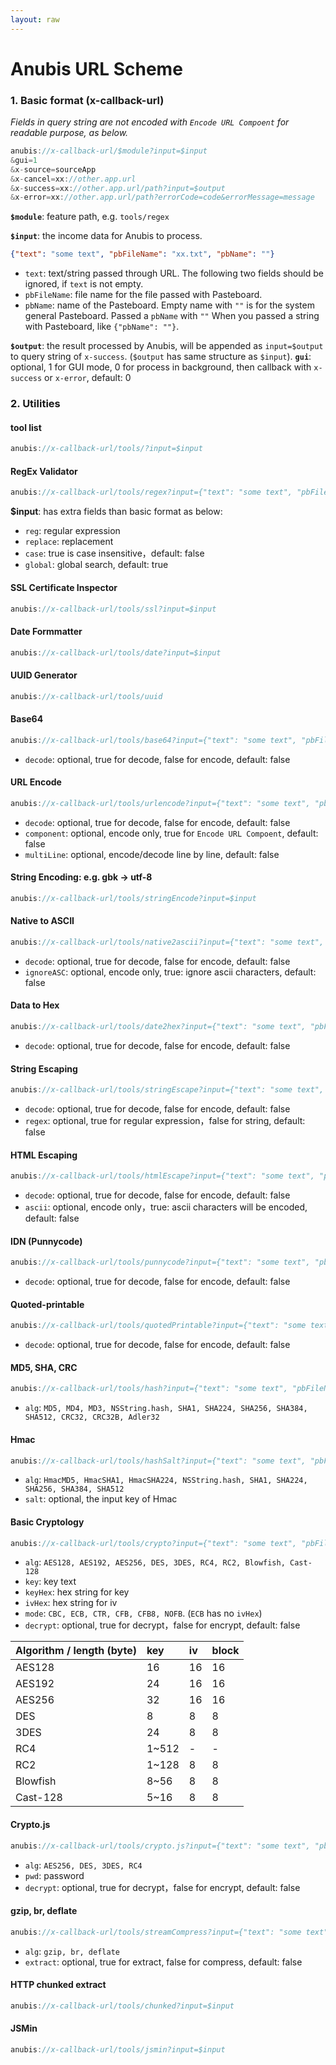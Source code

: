 ```yaml
---
layout: raw
---
```


# Anubis URL Scheme

### 1. Basic format (x-callback-url)

*Fields in query string are not encoded with `Encode URL Compoent` for readable purpose, as below.*

```js
anubis://x-callback-url/$module?input=$input
&gui=1
&x-source=sourceApp
&x-cancel=xx://other.app.url
&x-success=xx://other.app.url/path?input=$output
&x-error=xx://other.app.url/path?errorCode=code&errorMessage=message
```

**`$module`**: feature path, e.g. `tools/regex`

**`$input`**: the income data for Anubis to process.
```json
{"text": "some text", "pbFileName": "xx.txt", "pbName": ""}
```
- `text`: text/string passed through URL. The following two fields should be ignored, if `text` is not empty.
- `pbFileName`: file name for the file passed with Pasteboard.
- `pbName`: name of the Pasteboard. Empty name with `""` is for the system general Pasteboard. Passed a `pbName` with `""` When you passed a string with Pasteboard, like `{"pbName": ""}`.

**`$output`**: the result processed by Anubis, will be appended as `input=$output` to query string of `x-success`. (`$output` has same structure as `$input`).
**`gui`**: optional, 1 for GUI mode, 0 for process in background, then callback with `x-success` or `x-error`, default: 0


### 2. Utilities

#### tool list
```js
anubis://x-callback-url/tools/?input=$input
```

#### RegEx Validator
```js
anubis://x-callback-url/tools/regex?input={"text": "some text", "pbFileName": "xx.txt", "pbName": "", "reg": "^abc", "case": true, "global": false, "replace": "00"}
```

**$input**: has extra fields than basic format as below:
- `reg`: regular expression
- `replace`: replacement
- `case`: true is case insensitive，default: false
- `global`: global search, default: true


#### SSL Certificate Inspector
```js
anubis://x-callback-url/tools/ssl?input=$input
```

#### Date Formmatter
```js
anubis://x-callback-url/tools/date?input=$input
```

#### UUID Generator
```js
anubis://x-callback-url/tools/uuid
```

#### Base64
```js
anubis://x-callback-url/tools/base64?input={"text": "some text", "pbFileName": "xx.txt", "pbName": "", "decode": false}
```
- `decode`: optional, true for decode, false for encode, default: false
  

#### URL Encode
```js
anubis://x-callback-url/tools/urlencode?input={"text": "some text", "pbFileName": "xx.txt", "pbName": "", "decode": false, "component": false, "multiLine": false}
```
- `decode`: optional, true for decode, false for encode, default: false
- `component`: optional, encode only, true for `Encode URL Compoent`, default: false
- `multiLine`: optional, encode/decode line by line, default: false


#### String Encoding: e.g. gbk -> utf-8
```js
anubis://x-callback-url/tools/stringEncode?input=$input
```

#### Native to ASCII
```js
anubis://x-callback-url/tools/native2ascii?input={"text": "some text", "pbFileName": "xx.txt", "pbName": "", "decode": false, "ignoreASC": false}
```
- `decode`: optional, true for decode, false for encode, default: false
- `ignoreASC`: optional, encode only, true: ignore ascii characters, default: false


#### Data to Hex
```js
anubis://x-callback-url/tools/date2hex?input={"text": "some text", "pbFileName": "xx.txt", "pbName": "", "decode": false}
```
- `decode`: optional, true for decode, false for encode, default: false
  

#### String Escaping
```js
anubis://x-callback-url/tools/stringEscape?input={"text": "some text", "pbFileName": "xx.txt", "pbName": "", "decode": false, "regex": false}
```
- `decode`: optional, true for decode, false for encode, default: false
- `regex`: optional, true for regular expression，false for string, default: false
  

#### HTML Escaping
```js
anubis://x-callback-url/tools/htmlEscape?input={"text": "some text", "pbFileName": "xx.txt", "pbName": "", "decode": false, "ascii": false}
```
- `decode`: optional, true for decode, false for encode, default: false
- `ascii`: optional, encode only，true: ascii characters will be encoded, default: false
  

#### IDN (Punnycode)
```js
anubis://x-callback-url/tools/punnycode?input={"text": "some text", "pbFileName": "xx.txt", "pbName": "", "decode": false}
```
- `decode`: optional, true for decode, false for encode, default: false
  

#### Quoted-printable
```js
anubis://x-callback-url/tools/quotedPrintable?input={"text": "some text", "pbFileName": "xx.txt", "pbName": "", "decode": false}
```
- `decode`: optional, true for decode, false for encode, default: false
  

#### MD5, SHA, CRC
```js
anubis://x-callback-url/tools/hash?input={"text": "some text", "pbFileName": "xx.txt", "pbName": "", "alg": "MD5"}
```
- `alg`: `MD5, MD4, MD3, NSString.hash, SHA1, SHA224, SHA256, SHA384, SHA512, CRC32, CRC32B, Adler32`
  

#### Hmac
```js
anubis://x-callback-url/tools/hashSalt?input={"text": "some text", "pbFileName": "xx.txt", "pbName": "", "alg": "HmacMD5", "salt": "xxx"}
```
- `alg`: `HmacMD5, HmacSHA1, HmacSHA224, NSString.hash, SHA1, SHA224, SHA256, SHA384, SHA512`
- `salt`: optional, the input key of Hmac


#### Basic Cryptology
```js
anubis://x-callback-url/tools/crypto?input={"text": "some text", "pbFileName": "xx.txt", "pbName": "", "alg": "AES128", "key": "xxx", "ivHex": "", "mode": "CBC", "decrypt": false}
```
- `alg`: `AES128, AES192, AES256, DES, 3DES, RC4, RC2, Blowfish, Cast-128`
- `key`: key text
- `keyHex`: hex string for key
- `ivHex`: hex string for iv
- `mode`: `CBC, ECB, CTR, CFB, CFB8, NOFB`. (`ECB` has no `ivHex`)
- `decrypt`: optional, true for decrypt，false for encrypt, default: false

| Algorithm / length (byte) | key | iv | block |
|:-------|:----|:----|:----|
| AES128 | 16 | 16 | 16 |
| AES192 | 24 | 16 | 16 |
| AES256 | 32 | 16 | 16 |
| DES | 8 | 8 | 8 |
| 3DES | 24 | 8 | 8 |
| RC4 | 1~512 | - | - |
| RC2 | 1~128 | 8 | 8 |
| Blowfish | 8~56 | 8 | 8 |
| Cast-128 | 5~16 | 8 | 8 |


#### Crypto.js
```js
anubis://x-callback-url/tools/crypto.js?input={"text": "some text", "pbFileName": "xx.txt", "pbName": "", "alg": "AES128", "pwd": "xxx", "decrypt": false}
```
- `alg`: `AES256, DES, 3DES, RC4`
- `pwd`: password
- `decrypt`: optional, true for decrypt，false for encrypt, default: false


#### gzip, br, deflate
```js
anubis://x-callback-url/tools/streamCompress?input={"text": "some text", "pbFileName": "xx.txt", "pbName": "", "alg": "gzip", "extract": false}
```
- `alg`: `gzip, br, deflate`
- `extract`:  optional, true for extract, false for compress, default: false


#### HTTP chunked extract
```js
anubis://x-callback-url/tools/chunked?input=$input
```


#### JSMin
```js
anubis://x-callback-url/tools/jsmin?input=$input
```